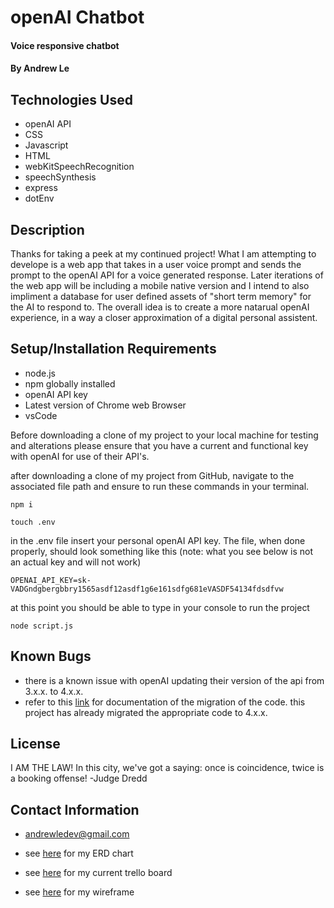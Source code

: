 # openAI Chatbot

#### Voice responsive chatbot

#### By Andrew Le

## Technologies Used

* openAI API
* CSS
* Javascript
* HTML
* webKitSpeechRecognition
* speechSynthesis
* express
* dotEnv

## Description

Thanks for taking a peek at my continued project! What I am attempting to develope is a web app that takes in a user voice prompt and sends the prompt to the openAI API for a voice generated response. Later iterations of the web app will be including a mobile native version and I intend to also impliment a database for user defined assets of "short term memory" for the AI to respond to. The overall idea is to create a more natarual openAI experience, in a way a closer approximation of a digital personal assistent. 

## Setup/Installation Requirements

* node.js
* npm globally installed
* openAI API key
* Latest version of Chrome web Browser
* vsCode

Before downloading a clone of my project to your local machine for testing and alterations please ensure that you have a current and functional key with openAI for use of their API's. 

after downloading a clone of my project from GitHub, navigate to the associated file path and ensure to run these commands in your terminal.

```console
npm i
```

```console
touch .env
```

in the .env file insert your personal openAI API key. The file, when done properly, should look something like this (note: what you see below is not an actual key and will not work)

```dotenv
OPENAI_API_KEY=sk-VADGndgbergbbry1565asdf12asdf1g6e161sdfg681eVASDF54134fdsdfvw
```

at this point you should be able to type in your console to run the project

```console
node script.js
```

## Known Bugs

* there is a known issue with openAI updating their version of the api from 3.x.x. to 4.x.x.
* refer to this [link](https://github.com/openai/openai-node/discussions/217) for documentation of the migration of the code. this project has already migrated the appropriate code to 4.x.x.

## License

I AM THE LAW! In this city, we've got a saying: once is coincidence, twice is a booking offense! -Judge Dredd

## Contact Information

* andrewledev@gmail.com

* see [here](https://lucid.app/lucidchart/57672b93-9bcd-45a4-8b31-190fdce39d9c/edit?viewport_loc=7%2C-123%2C2617%2C1416%2C0_0&invitationId=inv_4ee9f9d1-1143-4e6a-9b50-e606fa5237fc) for my ERD chart

* see [here](https://trello.com/b/jXieEuAo) for my current trello board

* see [here](https://excalidraw.com/#json=PWqLgBTNeOffI6YeSYOVk,VVk9pNagsz7QjBOqUGZKyQ) for my wireframe